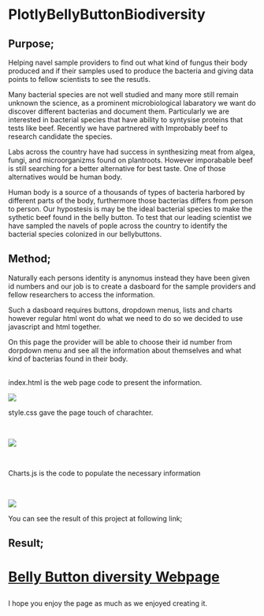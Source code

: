 # PlotlyBellyButtonBiodiversity

## Purpose;

Helping navel sample providers to find out what kind of fungus their body produced and if their samples used to produce the bacteria and giving data points to fellow scientists to see the resutls.

Many bacterial species are not well studied and many more still remain unknown the science,  as a prominent microbiological labaratory we want do discover different bacterias and document them. Particularly we are interested in bacterial species that have ability to syntysise proteins that tests like beef. Recently we have partnered with Improbably beef to research candidate the species. 
 
Labs across the country have had success in synthesizing meat from algea, fungi, and microorganizms found on plantroots. However imporabable beef is still searching for a better alternative for best taste. One of those alternatives would be human body.
 
 
Human body is a source of a thousands of types of bacteria harbored by different parts of the body, furthermore those bacterias differs from person to person. Our hypostesis is may be the ideal bacterial species to make the sythetic beef found in the belly button. To test that our leading scientist we have sampled the navels of pople across the country to identify the bacterial species colonized in our bellybuttons.

## Method;

 Naturally each persons identity is anynomus instead they have been given id numbers and our job is to create a dasboard for the sample providers and fellow researchers to access   the information. 
 
 Such a dasboard requires buttons, dropdown menus, lists and charts however regular html wont do what we need to do so we decided to use javascript and html together.
 
 On this page the provider will be able to choose their id number from dorpdown menu and see all the information about themselves and what kind of bacterias found in their          body. 
 <br>
 <br>
       
 index.html is the web page code to present the information.
 <br>
       
 ![](https://github.com/4renginy/BellybuttonBiodiversity.github.io/blob/master/Pics/htmlfile.PNG)
 <br>
 
 style.css gave the page touch of charachter.
 
 <br>
       
 ![](https://github.com/4renginy/BellybuttonBiodiversity.github.io/blob/master/Pics/cssfile.PNG)
 
 <br>
      
  Charts.js is the code to populate the necessary information
  
  <br>
  
  ![](https://github.com/4renginy/BellybuttonBiodiversity.github.io/blob/master/Pics/htmlfile.PNG)
  <br>
 
 You can see the result of this project at following link;
 
 ## Result;
 
 <h1>
 
[Belly Button diversity Webpage](https://4renginy.github.io/BellybuttonBiodiversity.github.io/)
 
 </h1>
 
 I hope you enjoy the page as much as we enjoyed creating it.

